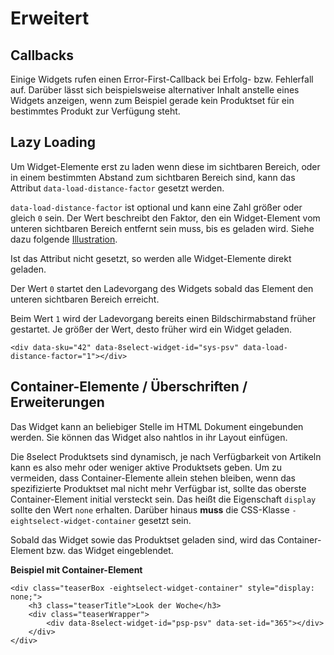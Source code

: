 # Erweitert

## Callbacks

Einige Widgets rufen einen Error-First-Callback bei Erfolg- bzw. Fehlerfall auf. Darüber lässt sich beispielsweise alternativer Inhalt anstelle eines Widgets anzeigen, wenn zum Beispiel gerade kein Produktset für ein bestimmtes Produkt zur Verfügung steht.

## Lazy Loading

Um Widget-Elemente erst zu laden wenn diese im sichtbaren Bereich, oder in einem bestimmten Abstand zum sichtbaren Bereich sind, kann das Attribut `data-load-distance-factor` gesetzt werden.

`data-load-distance-factor` ist optional und kann eine Zahl größer oder gleich `0` sein. Der Wert beschreibt den Faktor, den ein Widget-Element vom unteren sichtbaren Bereich entfernt sein muss, bis es geladen wird. Siehe dazu folgende [Illustration](widgets.md#file-wgt-ldr-lazy-load-pdf).

Ist das Attribut nicht gesetzt, so werden alle Widget-Elemente direkt geladen.

Der Wert `0` startet den Ladevorgang des Widgets sobald das Element den unteren sichtbaren Bereich erreicht.

Beim Wert `1` wird der Ladevorgang bereits einen Bildschirmabstand früher gestartet. Je größer der Wert, desto früher wird ein Widget geladen.

```markup
<div data-sku="42" data-8select-widget-id="sys-psv" data-load-distance-factor="1"></div>
```

## Container-Elemente / Überschriften / Erweiterungen

Das Widget kann an beliebiger Stelle im HTML Dokument eingebunden werden. Sie können das Widget also nahtlos in ihr Layout einfügen.

Die 8select Produktsets sind dynamisch, je nach Verfügbarkeit von Artikeln kann es also mehr oder weniger aktive Produktsets geben. Um zu vermeiden, dass Container-Elemente allein stehen bleiben, wenn das spezifizierte Produktset mal nicht mehr Verfügbar ist, sollte das oberste Container-Element initial versteckt sein. Das heißt die Eigenschaft `display` sollte den Wert `none` erhalten. Darüber hinaus **muss** die CSS-Klasse `-eightselect-widget-container` gesetzt sein.

Sobald das Widget sowie das Produktset geladen sind, wird das Container-Element bzw. das Widget eingeblendet.

**Beispiel mit Container-Element**

```markup
<div class="teaserBox -eightselect-widget-container" style="display: none;">
    <h3 class="teaserTitle">Look der Woche</h3>
    <div class="teaserWrapper">
        <div data-8select-widget-id="psp-psv" data-set-id="365"></div>
    </div>
</div>
```
